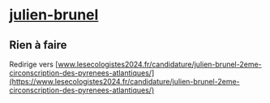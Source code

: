 # [julien-brunel](https://nouveau-front-populaire-legislatives-2024.fr/julien-brunel)

## Rien à faire
Redirige vers [www.lesecologistes2024.fr/candidature/julien-brunel-2eme-circonscription-des-pyrenees-atlantiques/](https://www.lesecologistes2024.fr/candidature/julien-brunel-2eme-circonscription-des-pyrenees-atlantiques/)